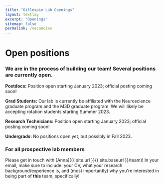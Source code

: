 ```yaml
---
title: "Gillespie Lab Openings"
layout: textlay
excerpt: "Openings"
sitemap: false
permalink: /vacancies
---
```


# Open positions

### We are in the process of building our team! Several positions are currently open.

**Postdocs:** Position open starting January 2023; official posting coming soon! 

**Grad Students:** Our lab is currently be affiliated with the Neuroscience graduate program and the M3D graduate program. We will likely be accepting rotation students starting Summer 2023.

**Research Technicians:** Position open starting January 2023; official posting coming soon!

**Undergrads:** No positions open yet, but possibly in Fall 2023. 

### For all prospective lab members
Please get in touch with [Anna]({{ site.url }}{{ site.baseurl }}/team)! In your email, make sure to include: your CV, what your research background/experience is, and (most importantly) why you're interested in being part of **this** team, specifically!

<!-- <figure>
<img src="{{ site.url }}{{ site.baseurl }}/images/picpic/Gallery/DSC_0696.jpg" width="95%">
</figure> -->
